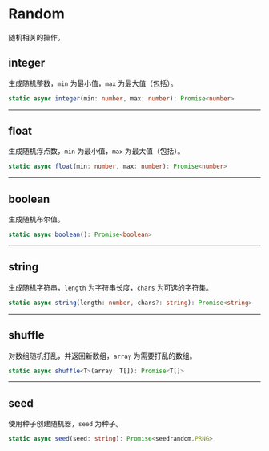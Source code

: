 # Random
随机相关的操作。

## integer
生成随机整数，`min` 为最小值，`max` 为最大值（包括）。

```typescript
static async integer(min: number, max: number): Promise<number>
```

---

## float
生成随机浮点数，`min` 为最小值，`max` 为最大值（包括）。

```typescript
static async float(min: number, max: number): Promise<number>
```

---

## boolean
生成随机布尔值。

```typescript
static async boolean(): Promise<boolean>
```

---

## string
生成随机字符串，`length` 为字符串长度，`chars` 为可选的字符集。

```typescript
static async string(length: number, chars?: string): Promise<string>
```

---

## shuffle
对数组随机打乱，并返回新数组，`array` 为需要打乱的数组。

```typescript
static async shuffle<T>(array: T[]): Promise<T[]>
```

---

## seed
使用种子创建随机器，`seed` 为种子。

```typescript
static async seed(seed: string): Promise<seedrandom.PRNG>
```

